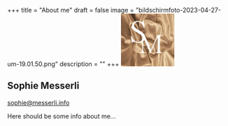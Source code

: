+++
title = "About me"
draft = false
image = "bildschirmfoto-2023-04-27-um-19.01.50.png"
description = ""
+++
![](bildschirmfoto-2023-04-27-um-19.01.50.png)

## Sophie Messerli

sophie@messerli.info

Here should be some info about me...